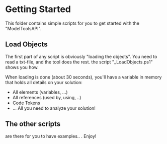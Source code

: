 # Getting Started
This folder contains simple scripts for you to get started with the "ModelToolsAPI".

## Load Objects
The first part of any script is obviously "loading the objects".  You need to read a txt-file, and the tool does the rest.  the script "_LoadObjects.ps1" shows you how.

When loading is done (about 30 seconds), you'll have a variable in memory that holds all details on your solution:
- All elements (variables, ...)
- All references (used by, using, ..)
- Code Tokens
- ... 
All you need to analyze your solution!

## The other scripts
are there for you to have examples.. .  Enjoy!